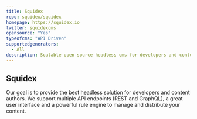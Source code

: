 ```yaml
---
title: Squidex
repo: squidex/squidex
homepage: https://squidex.io
twitter: squidexcms
opensource: "Yes"
typeofcms: "API Driven"
supportedgenerators:
  - All
description: Scalable open source headless cms for developers and content authors.
---
```


## Squidex

Our goal is to provide the best headless solution for developers and content authors. We support multiple API endpoints (REST and GraphQL), a great user interface and a powerful rule engine to manage and distribute your content.
